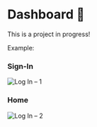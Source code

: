 # Dashboard 👀
This is a project in progress!

Example:

### Sign-In

![Log In – 1](https://user-images.githubusercontent.com/65203015/161362298-62609ffd-7faf-4e19-a0cc-8e3202c88f07.png)

### Home

![Log In – 2](https://user-images.githubusercontent.com/65203015/161362313-983203d7-87bd-47f9-8322-5bd4cbf39fb8.png)
